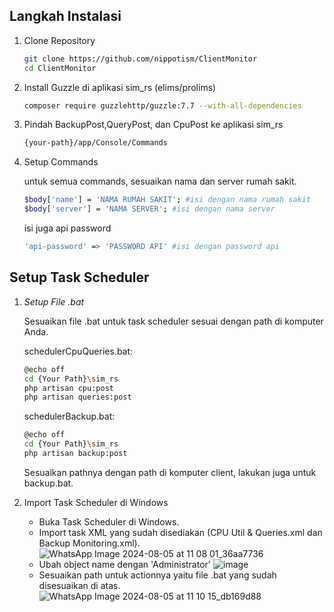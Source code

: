 
## Langkah Instalasi

1. Clone Repository

    ```bash
    git clone https://github.com/nippotism/ClientMonitor
    cd ClientMonitor
    ```
    

2. Install Guzzle di aplikasi sim_rs (elims/prolims)

    ```bash
    composer require guzzlehttp/guzzle:7.7 --with-all-dependencies
    ```
    
3. Pindah BackupPost,QueryPost, dan CpuPost ke aplikasi sim_rs
    ```bash
   {your-path}/app/Console/Commands
    ```
4. Setup Commands

   untuk semua commands, sesuaikan nama dan server rumah sakit.
   ```bash
   $body['name'] = 'NAMA RUMAH SAKIT'; #isi dengan nama rumah sakit
   $body['server'] = 'NAMA SERVER'; #isi dengan nama server
   ```
   isi juga api password
   ```bash
   'api-password' => 'PASSWORD API' #isi dengan password api
   ```
    

## Setup Task Scheduler

1. *Setup File .bat*

    Sesuaikan file .bat untuk task scheduler sesuai dengan path di komputer Anda.

    schedulerCpuQueries.bat:

    ```bash
    @echo off
    cd {Your Path}\sim_rs
    php artisan cpu:post
    php artisan queries:post
    ```
    

    schedulerBackup.bat:

    ```bash
    @echo off
    cd {Your Path}\sim_rs
    php artisan backup:post
    ```

    Sesuaikan pathnya dengan path di komputer client, lakukan juga untuk backup.bat.

3. Import Task Scheduler di Windows

    - Buka Task Scheduler di Windows.
    - Import task XML yang sudah disediakan (CPU Util & Queries.xml dan Backup Monitoring.xml).
      ![WhatsApp Image 2024-08-05 at 11 08 01_36aa7736](https://github.com/user-attachments/assets/662d20fd-a7f3-4655-936e-e247d5166b54)
    - Ubah object name dengan 'Administrator'
      ![image](https://github.com/user-attachments/assets/9bf816d5-63e5-4e1b-abfa-0a68b1f8bd4e)
    - Sesuaikan path untuk actionnya yaitu file .bat yang sudah disesuaikan di atas.
      ![WhatsApp Image 2024-08-05 at 11 10 15_db169d88](https://github.com/user-attachments/assets/e9937927-b012-4639-be89-62c90a4cfed9)
      

